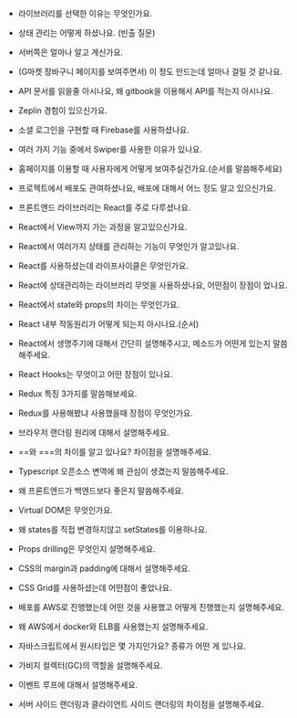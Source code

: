 * 라이브러리를 선택한 이유는 무엇인가요.

* 상태 관리는 어떻게 하셨나요. (빈출 질문)

* 서버쪽은 얼마나 알고 계신가요.

* (G마켓 장바구니 페이지를 보여주면서) 이 정도 만드는데 얼마나 걸릴 것 같나요.

* API 문서를 읽을줄 아시나요, 왜 gitbook을 이용해서 API를 적는지 아시나요.

* Zeplin 경험이 있으신가요.

* 소셜 로그인을 구현할 때 Firebase를 사용하셨나요.

* 여러 가지 기능 중에서 Swiper를 사용한 이유가 있나요.

* 홈페이지를 이용할 때 사용자에게 어떻게 보여주실건가요.(순서를 말씀해주세요)

* 프로젝트에서 배포도 관여하셨나요, 배포에 대해서 어느 정도 알고 있으신가요.

* 프론트엔드 라이브러리는 React를 주로 다루셨나요.

* React에서 View까지 가는 과정을 알고있으신가요.

* React에서 여러가지 상태를 관리하는 기능이 무엇인가 알고있나요.

* React를 사용하셨는데 라이프사이클은 무엇인가요.

* React에 상태관리하는 라이브러리 무엇을 사용하셨나요, 어떤점이 장점이 었나요.

* React에서 state와 props의 차이는 무엇인가요.

* React 내부 작동원리가 어떻게 되는지 아시나요.(순서)

* React에서 생명주기에 대해서 간단히 설명해주시고, 메소드가 어떤게 있는지 말씀해주세요.

* React Hooks는 무엇이고 어떤 장점이 있나요.

* Redux 특징 3가지를 말씀해보세요.

* Redux를 사용해봤냐 사용했을때 장점이 무엇인가요.

* 브라우저 랜더링 원리에 대해서 설명해주세요.

* ==와 ===의 차이를 알고 있나요? 차이점을 설명해주세요.

* Typescript 오픈소스 변역에 왜 관심이 생겼는지 말씀해주세요.

* 왜 프론트엔드가 백엔드보다 좋은지 말씀해주세요.

* Virtual DOM은 무엇인가요.

* 왜 states를 직접 변경하지않고 setStates를 이용하나요.

* Props drilling은 무엇인지 설명해주세요.

* CSS의 margin과 padding에 대해서 설명해주세요.

* CSS Grid를 사용하셨는데 어떤점이 좋았나요.

* 배포를 AWS로 진행했는데 어떤 것을 사용했고 어떻게 진행했는지 설명해주세요.

* 왜 AWS에서 docker와 ELB를 사용했는지 설명해주세요.

* 자바스크립트에서 원시타입은 몇 가지인가요? 종류가 어떤 게 있나요.

* 가비지 컬렉터(GC)의 역할을 설명해주세요.

* 이벤트 루프에 대해서 설명해주세요.

* 서버 사이드 랜더링과 클라이언트 사이드 랜더링의 차이점을 설명해주세요.
